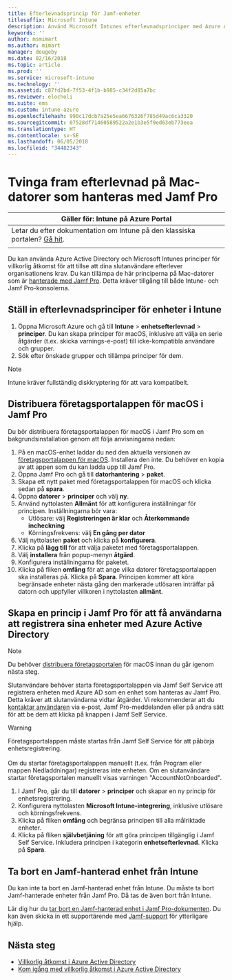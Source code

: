 ```yaml
---
title: Efterlevnadsprincip för Jamf-enheter
titlesuffix: Microsoft Intune
description: Använd Microsoft Intunes efterlevnadsprinciper med Azure Active Directorys villkorliga åtkomst för att skydda Jamf-hanterade enheter.
keywords: ''
author: msmimart
ms.author: mimart
manager: dougeby
ms.date: 02/16/2018
ms.topic: article
ms.prod: ''
ms.service: microsoft-intune
ms.technology: ''
ms.assetid: c87fd2bd-7f53-4f1b-b985-c34f2d85a7bc
ms.reviewer: elocholi
ms.suite: ems
ms.custom: intune-azure
ms.openlocfilehash: 990c17dcb7a25e5ea6676326f785d49ac6ca3320
ms.sourcegitcommit: 07528df71460589522a2e1b3e5f9ed63eb773eea
ms.translationtype: HT
ms.contentlocale: sv-SE
ms.lasthandoff: 06/05/2018
ms.locfileid: "34482343"
---
```

# <a name="enforce-compliance-on-macs-managed-with-jamf-pro"></a>Tvinga fram efterlevnad på Mac-datorer som hanteras med Jamf Pro

|Gäller för: Intune på Azure Portal |
|--|
|Letar du efter dokumentation om Intune på den klassiska portalen? [Gå hit](/intune/introduction-intune?toc=/intune-classic/toc.json).|
| |

Du kan använda Azure Active Directory och Microsoft Intunes principer för villkorlig åtkomst för att tillse att dina slutanvändare efterlever organisationens krav. Du kan tillämpa de här principerna på Mac-datorer som är [hanterade med Jamf Pro](conditional-access-integrate-jamf.md). Detta kräver tillgång till både Intune- och Jamf Pro-konsolerna.

## <a name="set-up-device-compliance-policies-in-intune"></a>Ställ in efterlevnadsprinciper för enheter i Intune

1. Öppna Microsoft Azure och gå till **Intune** > **enhetsefterlevnad** > **principer**. Du kan skapa principer för macOS, inklusive att välja en serie åtgärder (t.ex. skicka varnings-e-post) till icke-kompatibla användare och grupper.
2. Sök efter önskade grupper och tillämpa principer för dem.

> [!Note]
> Intune kräver fullständig diskkryptering för att vara kompatibelt.

## <a name="deploy-the-company-portal-app-for-macos-in-jamf-pro"></a>Distribuera företagsportalappen för macOS i Jamf Pro

Du bör distribuera företagsportalappen för macOS i Jamf Pro som en bakgrundsinstallation genom att följa anvisningarna nedan:

1. På en macOS-enhet laddar du ned den aktuella versionen av [företagsportalappen för macOS](https://go.microsoft.com/fwlink/?linkid=862280). Installera den inte. Du behöver en kopia av att appen som du kan ladda upp till Jamf Pro.
2. Öppna Jamf Pro och gå till **datorhantering** > **paket**.
3. Skapa ett nytt paket med företagsportalappen för macOS och klicka sedan på **spara**.
4. Öppna **datorer** > **principer** och välj **ny**.
5. Använd nyttolasten **Allmänt** för att konfigurera inställningar för principen. Inställningarna bör vara:
   - Utlösare: välj **Registreringen är klar** och **Återkommande incheckning**
   - Körningsfrekvens: välj **En gång per dator**
6. Välj nyttolasten **paket** och klicka på **konfigurera**.
7. Klicka på **lägg till** för att välja paketet med företagsportalappen.
8. Välj **installera** från popup-menyn **åtgärd**.
9. Konfigurera inställningarna för paketet.
10. Klicka på fliken **omfång** för att ange vilka datorer företagsportalappen ska installeras på. Klicka på **Spara**. Principen kommer att köra begränsade enheter nästa gång den markerade utlösaren inträffar på datorn och uppfyller villkoren i nyttolasten **allmänt**.

## <a name="create-a-policy-in-jamf-pro-to-have-users-register-their-devices-with-azure-active-directory"></a>Skapa en princip i Jamf Pro för att få användarna att registrera sina enheter med Azure Active Directory

> [!NOTE]
> Du behöver [distribuera företagsportalen](conditional-access-assign-jamf.md#require-the-company-portal-app-for-macos) för macOS innan du går igenom nästa steg.  

Slutanvändare behöver starta företagsportalappen via Jamf Self Service att registrera enheten med Azure AD som en enhet som hanteras av Jamf Pro. Detta kräver att slutanvändarna vidtar åtgärder. Vi rekommenderar att du [kontaktar användaren](end-user-educate.md) via e-post, Jamf Pro-meddelanden eller på andra sätt för att be dem att klicka på knappen i Jamf Self Service.

> [!WARNING]
> Företagsportalappen måste startas från Jamf Self Service för att påbörja enhetsregistrering. <br><br>Om du startar företagsportalappen manuellt (t.ex. från Program eller mappen Nedladdningar) registreras inte enheten. Om en slutanvändare startar företagsportalen manuellt visas varningen "AccountNotOnboarded".

1. I Jamf Pro, går du till **datorer** > **principer** och skapar en ny princip för enhetsregistrering.
2. Konfigurera nyttolasten **Microsoft Intune-integrering**, inklusive utlösare och körningsfrekvens.
3. Klicka på fliken **omfång** och begränsa principen till alla målriktade enheter.
4. Klicka på fliken **självbetjäning** för att göra principen tillgänglig i Jamf Self Service. Inkludera principen i kategorin **enhetsefterlevnad**. Klicka på **Spara**.

## <a name="removing-a-jamf-managed-device-from-intune"></a>Ta bort en Jamf-hanterad enhet från Intune

Du kan inte ta bort en Jamf-hanterad enhet från Intune. Du måste ta bort Jamf-hanterade enheter från Jamf Pro. Då tas de även bort från Intune. 

Lär dig hur du [tar bort en Jamf-hanterad enhet i Jamf Pro-dokumenten](https://www.jamf.com/jamf-nation/articles/80/unmanaging-computers-while-preserving-their-inventory-information). Du kan även skicka in ett supportärende med [Jamf-support](https://www.jamf.com/support/) för ytterligare hjälp. 

## <a name="next-steps"></a>Nästa steg

- [Villkorlig åtkomst i Azure Active Directory](https://docs.microsoft.com/azure/active-directory/active-directory-conditional-access-azure-portal)
- [Kom igång med villkorlig åtkomst i Azure Active Directory](https://docs.microsoft.com/azure/active-directory/active-directory-conditional-access-azure-portal-get-started)
